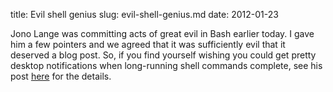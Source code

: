 title: Evil shell genius
slug: evil-shell-genius.md
date: 2012-01-23


Jono Lange was committing acts of great evil in Bash earlier today. I gave him a few pointers and we agreed that it was sufficiently evil that it deserved a blog post.
So, if you find yourself wishing you could get pretty desktop notifications when long-running shell commands complete, see his post [here](http://code.mumak.net/2012/01/undistract-me.html) for the details.